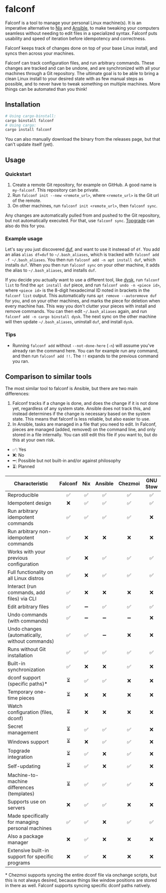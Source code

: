 # falconf

Falconf is a tool to manage your personal Linux machine(s). It is an imperative
alternative to [Nix](https://nixos.org/)
and [Ansible](https://www.ansible.com/), to make tweaking your computers
seamless without needing to edit files in a specialized syntax. Falconf puts
usability and speed of iteration before idempotency and correctness.

Falconf keeps track of changes done on top of your base Linux install, and syncs
then across your machines.

Falconf can track configuration files, and run arbitrary commands. These changes
are tracked and can be undone, and are synchronized with all your machines
through a Git repository. The ultimate goal is to be able to bring a clean Linux
install to your desired state with as few manual steps as possible, and to never
have to tweak something on multiple machines. More things can be automated than
you think!

## Installation

```bash
# Using cargo-binstall:
cargo binstall falconf
# Using cargo:
cargo install falconf
```

You can also manually download the binary from the releases page, but that can't
update itself (yet).

## Usage

### Quickstart

1. Create a remote Git repository, for example on GitHub.
   A good name is `my-falconf`. This repository can be private.
2. Run `falconf init --new <remote_url>`, where `<remote_url>`
   is the Git url of the remote.
3. On other machines, run `falconf init <remote_url>`, then `falconf sync`.

Any changes are automatically pulled from and pushed to the Git repository,
but not automatically executed. For that, use `falconf sync`.
[Topgrade](https://github.com/topgrade-rs/topgrade) can also do this for you.

### Example usage

Let's say you just discovered [duf](https://github.com/muesli/duf), and want
to use it insteead of `df`. You add an alias `alias df=duf` to `~/.bash_aliases`,
which is tracked with `falconf add -f ~/.bash_aliases`. You then run
`falconf add -n apt install duf`, which installs `duf`. When you then
run `falconf sync` on your other machine, it adds the alias to `~/.bash_aliases`,
and installs `duf`.

If you decide you actually want to use a different tool, like
[dysk](https://github.com/canop/dysk), run `falconf list` to find the `apt install duf`
piece, and run `falconf undo -n <piece id>`, where `<piece id>` is the 8-digit hexadecimal
ID noted in brackets in the `falconf list` output. This automatically runs `apt remove --autoremove duf`
for you, and on your other machines, and marks the piece for deletion when every machine has.
This way you don't clutter your pieces with install and remove commands. You can then edit
`~/.bash_aliases` again, and run `falconf add -n cargo binstall dysk`. The next sync on the other
machine will then update `~/.bash_aliases`, uninstall `duf`, and install `dysk`.

### Tips

* Running `falconf add` without `--not-done-here` (`-n`) will assume you've already ran the command
  here. You can for example run any command, and then run `falconf add !!`. The `!!` expands to the
  previous command you ran.

## Comparison to similar tools

The most similar tool to falconf is Ansible, but there are two main differences:

1. Falconf tracks if a change is done, and does the change if it is not done yet,
   regardless of any system state. Ansible does not track this, and instead determines
   if the change is necessary based on the system state. This means that falconf is less
   reliable, but also easier to use.
2. In Ansible, tasks are managed in a file that you need to edit. In Falconf, pieces
   are managed (added, removed) on the command line, and only stored in a file internally.
   You can still edit this file if you want to, but do this at your own risk.

- ✅: Yes
- ❌: No
- ➖: Possible but not built-in and/or against philosophy
- ⏳: Planned

[//]: # (- ❓: Unknown, contribution welcome)

[//]: # (TODO: Everything that's ⏳ needs to be implemented)

| Characteristic                                   | Falconf | Nix | Ansible | Chezmoi | GNU Stow |
|--------------------------------------------------|:-------:|:---:|:-------:|:-------:|:--------:|
| Reproducible                                     |    ✅    |  ✅  |    ✅    |    ✅    |    ✅     |
| Idempotent design                                |    ❌    |  ✅  |    ✅    |    ✅    |    ✅     |
| Run arbitrary idempotent commands                |    ✅    |  ✅  |    ✅    |    ✅    |    ❌     |
| Run arbitrary non-idempotent commands            |    ✅    |  ❌  |    ❌    |    ❌    |    ❌     |
| Works with your previous configuration           |    ✅    |  ❌  |    ✅    |    ✅    |    ✅     |
| Full functionality on all Linux distros          |    ✅    |  ❌  |    ✅    |    ✅    |    ✅     |
| Interact (run commands, add files) via CLI       |    ✅    |  ❌  |    ❌    |    ❌    |    ❌     |
| Edit arbitrary files                             |    ✅    |  ➖  |    ✅    |    ✅    |    ✅     |
| Undo commands (with commands)                    |    ✅    |  ➖  |    ➖    |    ➖    |    ❌     |
| Undo changes (automatically, without commands)   |    ✅    |  ✅  |    ➖    |    ❌    |    ❌     |
| Runs without Git installation                    |    ✅    |  ✅  |    ✅    |    ✅    |    ✅     |
| Built-in synchronization                         |    ✅    |  ❌  |    ❌    |    ✅    |    ❌     |
| dconf support (specific paths)*                  |    ⏳    |  ✅  |    ✅    |    ❌    |    ❌     |
| Temporary one-time pieces                        |    ⏳    |  ❌  |    ❌    |    ❌    |    ❌     |
| Watch configuration (files, dconf)               |    ⏳    |  ❌  |    ❌    |    ❌    |    ❌     |
| Secret management                                |    ⏳    |  ✅  |    ✅    |    ✅    |    ❌     |
| Windows support                                  |    ⏳    |  ❌  |    ✅    |    ✅    |    ❌     |
| Topgrade integration                             |    ⏳    |  ✅  |    ❌    |    ✅    |    ❌     |
| Self-updating                                    |    ⏳    |  ✅  |    ❌    |    ✅    |    ❌     |
| Machine-to-machine differences (templates)       |    ⏳    |  ✅  |    ✅    |    ✅    |    ❌     |
| Supports use on servers                          |    ❌    |  ✅  |    ✅    |    ❌    |    ❌     |
| Made specifically for managing personal machines |    ✅    |  ✅  |    ❌    |    ✅    |    ✅     |
| Also a package manager                           |    ❌    |  ✅  |    ❌    |    ❌    |    ❌     |
| Extensive built-in support for specific programs |    ❌    |  ✅  |    ❌    |    ❌    |    ❌     |

\* Chezmoi supports syncing the entire dconf file via onchange scripts, but this is not always desired, because
things like window positions are stored in there as well. Falconf supports syncing specific dconf paths natively.
